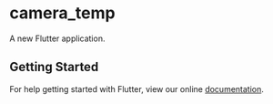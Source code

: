# camera_temp

A new Flutter application.

## Getting Started

For help getting started with Flutter, view our online
[documentation](https://flutter.io/).

